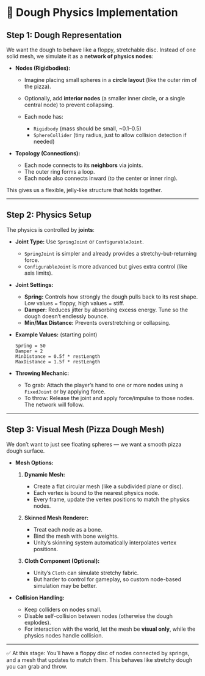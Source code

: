 # 🍕 Dough Physics Implementation

## Step 1: Dough Representation

We want the dough to behave like a floppy, stretchable disc. Instead of one solid mesh, we simulate it as a **network of physics nodes**:

* **Nodes (Rigidbodies):**

  * Imagine placing small spheres in a **circle layout** (like the outer rim of the pizza).
  * Optionally, add **interior nodes** (a smaller inner circle, or a single central node) to prevent collapsing.
  * Each node has:

    * `Rigidbody` (mass should be small, \~0.1–0.5)
    * `SphereCollider` (tiny radius, just to allow collision detection if needed)

* **Topology (Connections):**

  * Each node connects to its **neighbors** via joints.
  * The outer ring forms a loop.
  * Each node also connects inward (to the center or inner ring).

This gives us a flexible, jelly-like structure that holds together.

---

## Step 2: Physics Setup

The physics is controlled by **joints**:

* **Joint Type:** Use `SpringJoint` or `ConfigurableJoint`.

  * `SpringJoint` is simpler and already provides a stretchy-but-returning force.
  * `ConfigurableJoint` is more advanced but gives extra control (like axis limits).

* **Joint Settings:**

  * **Spring:** Controls how strongly the dough pulls back to its rest shape. Low values = floppy, high values = stiff.
  * **Damper:** Reduces jitter by absorbing excess energy. Tune so the dough doesn’t endlessly bounce.
  * **Min/Max Distance:** Prevents overstretching or collapsing.

* **Example Values:** (starting point)

  ```
  Spring = 50
  Damper = 2
  MinDistance = 0.5f * restLength
  MaxDistance = 1.5f * restLength
  ```

* **Throwing Mechanic:**

  * To grab: Attach the player’s hand to one or more nodes using a `FixedJoint` or by applying force.
  * To throw: Release the joint and apply force/impulse to those nodes. The network will follow.

---

## Step 3: Visual Mesh (Pizza Dough Mesh)

We don’t want to just see floating spheres — we want a smooth pizza dough surface.

* **Mesh Options:**

  1. **Dynamic Mesh:**

     * Create a flat circular mesh (like a subdivided plane or disc).
     * Each vertex is bound to the nearest physics node.
     * Every frame, update the vertex positions to match the physics nodes.

  2. **Skinned Mesh Renderer:**

     * Treat each node as a bone.
     * Bind the mesh with bone weights.
     * Unity’s skinning system automatically interpolates vertex positions.

  3. **Cloth Component (Optional):**

     * Unity’s `Cloth` can simulate stretchy fabric.
     * But harder to control for gameplay, so custom node-based simulation may be better.

* **Collision Handling:**

  * Keep colliders on nodes small.
  * Disable self-collision between nodes (otherwise the dough explodes).
  * For interaction with the world, let the mesh be **visual only**, while the physics nodes handle collision.

---

✅ At this stage: You’ll have a floppy disc of nodes connected by springs, and a mesh that updates to match them. This behaves like stretchy dough you can grab and throw.

